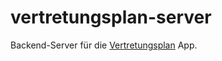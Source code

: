 vertretungsplan-server
======================

Backend-Server für die [Vertretungsplan](https://github.com/johan12345/vertretungsplan) App.